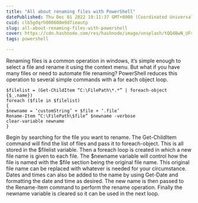 ```yaml
---
title: "All about renaming files with PowerShell"
datePublished: Thu Dec 01 2022 19:11:37 GMT+0000 (Coordinated Universal Time)
cuid: clb5gdqrh000608m9d7ieautp
slug: all-about-renaming-files-with-powershell
cover: https://cdn.hashnode.com/res/hashnode/image/unsplash/tQQ4BwN_UFs/upload/v1669921825419/tobe25_it.jpeg
tags: powershell

---
```


Renaming files is a common operation in windows, it’s simple enough to select a file and rename it using the context menu. But what if you have many files or need to automate file renaming? PowerShell reduces this operation to several simple commands with a for each object loop.

```
$filelist = (Get-ChildItem “C:\FilePath\*.*” | foreach-object {$_.name})
foreach ($file in $filelist)
{
$newname = ‘customString’ + $file + ‘.file’
Rename-Item “C:\FilePath\$file” $newname -verbose
clear-variable newname
}
``` 
Begin by searching for the file you want to rename. The Get-ChildItem command will find the list of files and pass it to foreach-object. This is all stored in the $filelist variable. Then a foreach loop is created in which a new file name is given to each file. The $newname variable will control how the file is named with the $file section being the original file name. This original file name can be replaced with whatever is needed for your circumstance. Dates and times can also be added to the name by using Get-Date and formatting the date and time as desired. The new name is then passed to the Rename-Item command to perform the rename operation. Finally the newname variable is cleared so it can be used in the next loop.
